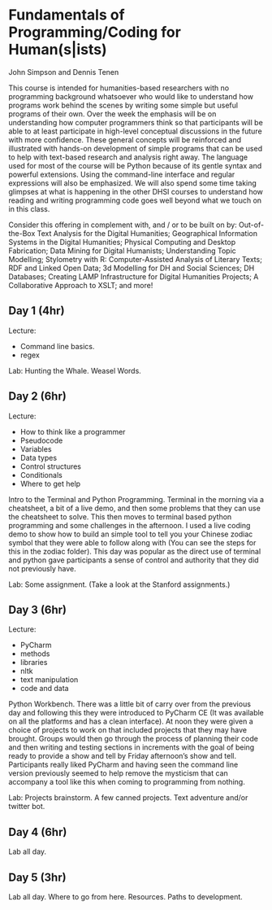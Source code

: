 # Fundamentals of Programming/Coding for Human(s|ists)
John Simpson and Dennis Tenen

This course is intended for humanities-based researchers with no programming
background whatsoever who would like to understand how programs work behind the
scenes by writing some simple but useful programs of their own. Over the week
the emphasis will be on understanding how computer programmers think so that
participants will be able to at least participate in high-level conceptual
discussions in the future with more confidence. These general concepts will be
reinforced and illustrated with hands-on development of simple programs that
can be used to help with text-based research and analysis right away. The
language used for most of the course will be Python because of its gentle
syntax and powerful extensions. Using the command-line interface and regular
expressions will also be emphasized. We will also spend some time taking
glimpses at what is happening in the other DHSI courses to understand how
reading and writing programming code goes well beyond what we touch on in this
class.

Consider this offering in complement with, and / or to be built on by:
Out-of-the-Box Text Analysis for the Digital Humanities; Geographical
Information Systems in the Digital Humanities; Physical Computing and Desktop
Fabrication; Data Mining for Digital Humanists; Understanding Topic Modelling;
Stylometry with R: Computer-Assisted Analysis of Literary Texts; RDF and Linked
Open Data; 3d Modelling for DH and Social Sciences; DH Databases; Creating LAMP
Infrastructure for Digital Humanities Projects; A Collaborative Approach to
XSLT; and more!

## Day 1 (4hr)

Lecture:
- Command line basics.
- regex

Lab: Hunting the Whale. Weasel Words.

## Day 2 (6hr)

Lecture:
- How to think like a programmer
- Pseudocode
- Variables
- Data types
- Control structures
- Conditionals
- Where to get help

Intro to the Terminal and Python Programming. Terminal in the morning via a
cheatsheet, a bit of a live demo, and then some problems that they can use the
cheatsheet to solve. This then moves to terminal based python programming and
some challenges in the afternoon. I used a live coding demo to show how to
build an simple tool to tell you your Chinese zodiac symbol that they were able
to follow along with (You can see the steps for this in the zodiac folder).
This day was popular as the direct use of terminal and python gave participants
a sense of control and authority that they did not previously have.

Lab: Some assignment. (Take a look at the Stanford assignments.)

## Day 3 (6hr)

Lecture:
- PyCharm
- methods
- libraries
- nltk
- text manipulation
- code and data

Python Workbench.  There was a little bit of carry over from the
previous day and following this they were introduced to PyCharm CE (It was
available on all the platforms and has a clean interface). At noon they were
given a choice of projects to work on that included projects that they may have
brought.  Groups would then go through the process of planning their code and
then writing and testing sections in increments with the goal of being ready to
provide a show and tell by Friday afternoon’s show and tell. Participants
really liked PyCharm and having seen the command line version previously seemed
to help remove the mysticism that can accompany a tool like this when coming
to programming from nothing.

Lab: Projects brainstorm. A few canned projects. Text adventure and/or twitter
bot.

## Day 4 (6hr)

Lab all day.

## Day 5 (3hr)

Lab all day. Where to go from here. Resources. Paths to development.
